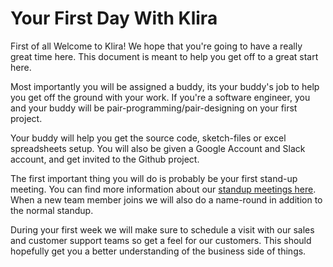 # Your First Day With Klira

First of all Welcome to Klira! We hope that you're going to have a
really great time here. This document is meant to help you get off to
a great start here.

Most importantly you will be assigned a buddy, its your buddy's job to
help you get off the ground with your work. If you're a software
engineer, you and your buddy will be pair-programming/pair-designing
on your first project.

Your buddy will help you get the source code, sketch-files or excel
spreadsheets setup. You will also be given a Google Account and Slack
account, and get invited to the Github project.

The first important thing you will do is probably be your first
stand-up meeting. You can find more information about our [standup
meetings here](./standup.org). When a new team member joins we will
also do a name-round in addition to the normal standup.

During your first week we will make sure to schedule a visit with our
sales and customer support teams so get a feel for our customers. This
should hopefully get you a better understanding of the business side
of things.
